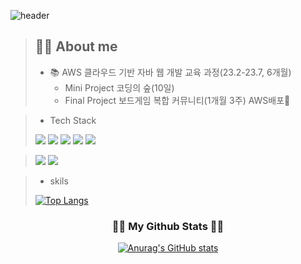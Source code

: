 
<!--
**jaeheeeKim/jaeheeeKim** is a ✨ _special_ ✨ repository because its `README.md` (this file) appears on your GitHub profile.

Here are some ideas to get you started:

- 🔭 I’m currently working on ...
- 🌱 I’m currently learning ...
- 👯 I’m looking to collaborate on ...
- 🤔 I’m looking for help with ...
- 💬 Ask me about ...
- 📫 How to reach me: ...
- 😄 Pronouns: ...
- ⚡ Fun fact: ...
-->
![header](https://capsule-render.vercel.app/api?type=waving&height=200&text=jaehee👏)
> ## 👩‍💻 About me
> - 📚 AWS 클라우드 기반 자바 웹 개발 교육 과정(23.2-23.7, 6개월)
>   - Mini Project 코딩의 숲(10일)
>   - Final Project 보드게임 복합 커뮤니티(1개월 3주) AWS배포🔗

> - Tech Stack
> <img src="https://img.shields.io/badge/Java-007396.svg?style=for-the-badge&logo=Java&logoColor=white">
> <img src="https://img.shields.io/badge/JSP-007396?style=for-the-badge&logo=Java&logoColor=white">
> <img src="https://img.shields.io/badge/javascript-F7DF1E?style=for-the-badge&logo=javascript&logoColor=white">
> <img src="https://img.shields.io/badge/spring-6DB33F?style=for-the-badge&logo=spring&logoColor=white">
> <img src="https://img.shields.io/badge/Oracle-F80000?style=for-the-badge&logo=oracle&logoColor=white">
> <br>

> <img src="https://img.shields.io/badge/Amazon EC2-FF9900?style=for-the-badge&logo=Amazon EC2&logoColor=white">
> <img src="https://img.shields.io/badge/Amazon S3-569A31?style=for-the-badge&logo=Amazon S3&logoColor=white">

> - skils
> 
> [![Top Langs](https://github-readme-stats.vercel.app/api/top-langs/?username=jaeheeeKim&layout=compact)](https://github.com/jaeheeeKim/github-readme-stats)
>
<h3 align="center">👩‍💻 My Github Stats 👩‍💻</h3>
<div align="center">

[![Anurag's GitHub stats](https://github-readme-stats.vercel.app/api?username=jaeheeeKim&hide_title=true&show_icons=true&include_all_commits=true&disable_animations=true&theme=vue)](https://github.com/anuraghazra/github-readme-stats)
</div>





